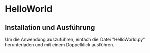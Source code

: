 # HelloWorld

## Installation und Ausführung
Um die Anwendung auszuführen, einfach die Datei "HelloWorld.py" herunterladen und mit einem Doppelklick ausführen.
